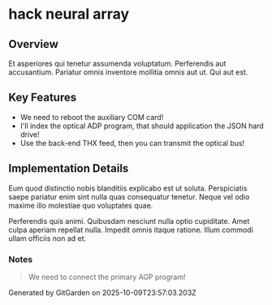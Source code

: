 # hack neural array

## Overview
Et asperiores qui tenetur assumenda voluptatum. Perferendis aut accusantium. Pariatur omnis inventore mollitia omnis aut ut. Qui aut est.

## Key Features
- We need to reboot the auxiliary COM card!
- I'll index the optical ADP program, that should application the JSON hard drive!
- Use the back-end THX feed, then you can transmit the optical bus!

## Implementation Details
Eum quod distinctio nobis blanditiis explicabo est ut soluta. Perspiciatis saepe pariatur enim sint nulla quas consequatur tenetur. Neque vel odio maxime illo molestiae quo voluptates quae.
 Perferendis quis animi. Quibusdam nesciunt nulla optio cupiditate. Amet culpa aperiam repellat nulla. Impedit omnis itaque ratione. Illum commodi ullam officiis non ad et.

### Notes
> We need to connect the primary AGP program!

Generated by GitGarden on 2025-10-09T23:57:03.203Z